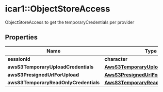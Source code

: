 # icar1::ObjectStoreAccess

ObjectStoreAccess to get the temporaryCredentials per provider

## Properties
Name | Type | Description | Notes
------------ | ------------- | ------------- | -------------
**sessionId** | **character** |  | [optional] 
**awsS3TemporaryUploadCredentials** | [**AwsS3TemporaryUploadCredentials**](AwsS3TemporaryUploadCredentials.md) |  | [optional] 
**awsS3PresignedUrlForUpload** | [**AwsS3PresignedUrlForUpload**](AwsS3PresignedUrlForUpload.md) |  | [optional] 
**awsS3TemporaryReadOnlyCredentials** | [**AwsS3TemporaryReadOnlyCredentials**](AwsS3TemporaryReadOnlyCredentials.md) |  | [optional] 


